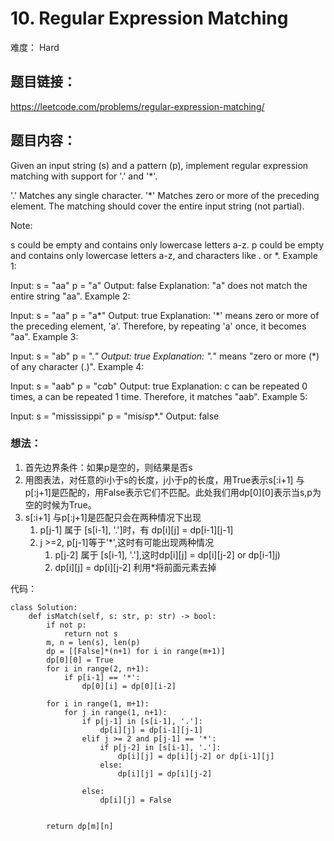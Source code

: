 # 10. Regular Expression Matching
难度： Hard

## 题目链接：
<https://leetcode.com/problems/regular-expression-matching/>

## 题目内容：
Given an input string (s) and a pattern (p), implement regular expression matching with support for '.' and '*'.

'.' Matches any single character.
'*' Matches zero or more of the preceding element.
The matching should cover the entire input string (not partial).

Note:

s could be empty and contains only lowercase letters a-z.
p could be empty and contains only lowercase letters a-z, and characters like . or *.
Example 1:

Input:
s = "aa"
p = "a"
Output: false
Explanation: "a" does not match the entire string "aa".
Example 2:

Input:
s = "aa"
p = "a*"
Output: true
Explanation: '*' means zero or more of the preceding element, 'a'. Therefore, by repeating 'a' once, it becomes "aa".
Example 3:

Input:
s = "ab"
p = ".*"
Output: true
Explanation: ".*" means "zero or more (*) of any character (.)".
Example 4:

Input:
s = "aab"
p = "c*a*b"
Output: true
Explanation: c can be repeated 0 times, a can be repeated 1 time. Therefore, it matches "aab".
Example 5:

Input:
s = "mississippi"
p = "mis*is*p*."
Output: false

### 想法：
1. 首先边界条件：如果p是空的，则结果是否s
2. 用图表法，对任意的i小于s的长度，j小于p的长度，用True表示s[:i+1] 与p[:j+1]是匹配的，用False表示它们不匹配。此处我们用dp[0][0]表示当s,p为空的时候为True。
3. s[:i+1] 与p[:j+1]是匹配只会在两种情况下出现
   1. p[j-1] 属于 [s[i-1], '.']时，有 dp[i][j] = dp[i-1][j-1]
   2. j >=2, p[j-1]等于'*',这时有可能出现两种情况
      1. p[j-2] 属于 [s[i-1], '.'],这时dp[i][j] = dp[i][j-2] or dp[i-1][j](利用了*可以将前面一个元素变0也可以将前面一个元素复制任意次数遍))
      2. dp[i][j] = dp[i][j-2] 利用*将前面元素去掉

代码：
```
class Solution:
    def isMatch(self, s: str, p: str) -> bool:
        if not p:
            return not s
        m, n = len(s), len(p)
        dp = [[False]*(n+1) for i in range(m+1)]
        dp[0][0] = True
        for i in range(2, n+1):
            if p[i-1] == '*':
                dp[0][i] = dp[0][i-2]
        
        for i in range(1, m+1):
            for j in range(1, n+1):
                if p[j-1] in [s[i-1], '.']:
                    dp[i][j] = dp[i-1][j-1]
                elif j >= 2 and p[j-1] == '*':
                    if p[j-2] in [s[i-1], '.']:
                        dp[i][j] = dp[i][j-2] or dp[i-1][j]
                    else:
                        dp[i][j] = dp[i][j-2]
                        
                else:
                    dp[i][j] = False
                    
                    
        return dp[m][n]
```